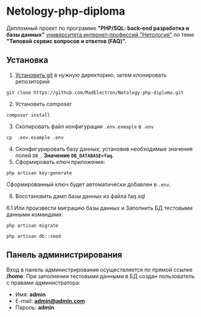 # Netology-php-diploma

Дипломный проект по программе **"PHP/SQL: back-end разработка и базы данных"** [университета интернет-профессий "Нетология"](https://netology.ru) по теме **"Типовой сервис вопросов и ответов (FAQ)".**

## Установка

1. [Установить git](https://git-scm.com/book/ru/v1/%D0%92%D0%B2%D0%B5%D0%B4%D0%B5%D0%BD%D0%B8%D0%B5-%D0%A3%D1%81%D1%82%D0%B0%D0%BD%D0%BE%D0%B2%D0%BA%D0%B0-Git) в нужную директорию, затем клонировать репозиторий:

```
git clone https://github.com/MadElectron/Netology-php-diploma.git
```
2. Установить composer
```
composer install
```
3. Скопировать файл конфигурации ```.env.exmaple``` в ```.env```
```
cp  .env.example .env
```
4. Cконфигурировать базу данных, установив необходимые значения полей ```DB_```. **Значение ```DB_DATABASE=faq```.**
5. Сформировать ключ приложения:
```
php artisan key:generate
```
Сформированный ключ будет автоматически добавлен в ```.env```.

6. Восстановить дамп базы данных из файла faq.sql

6.1 Или произвести миграцию базы данных и Заполнить БД  тестовыми данными командами:
```
php artisan migrate
```
```
php artisan db::seed
```

## Панель администрирования

Вход в панель администрирования осуществляется по прямой ссылке **/home**.
При заполнении тестовыми данными в БД создан пользователь с правами администратора:
* Имя: **admin**
* E-mail: **admin@admin.com**
* Пароль: **admin**




